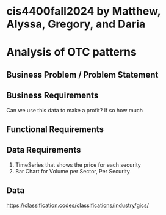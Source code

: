# cis4400fall2024 by Matthew, Alyssa, Gregory, and Daria
# Analysis of OTC patterns

## Business Problem / Problem Statement 

## Business Requirements 
Can we use this data to make a profit? If so how much

## Functional Requirements

## Data Requirements
1) TimeSeries that shows the price for each security 
2) Bar Chart for Volume per Sector, Per Security

## Data 
https://classification.codes/classifications/industry/gics/
